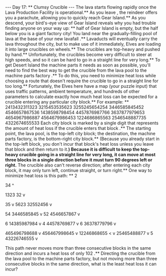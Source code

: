 --- Day 17: ** Clumsy Crucible ---
The lava starts flowing rapidly once the Lava Production Facility is operational.** As you
leave
, the reindeer offers you a parachute, allowing you to quickly reach Gear Island.**
As you descend, your bird's-eye view of Gear Island reveals why you had trouble finding anyone on your way up: ** half of Gear Island is empty, but the half below you is a giant factory city!
You land near the gradually-filling pool of lava at the base of your new
lavafall
.** Lavaducts will eventually carry the lava throughout the city, but to make use of it immediately, Elves are loading it into large
crucibles
on wheels.**
The crucibles are top-heavy and pushed by hand.** Unfortunately, the crucibles become very difficult to steer at high speeds, and so it can be hard to go in a straight line for very long.**
To get Desert Island the machine parts it needs as soon as possible, you'll need to find the best way to get the crucible
from the lava pool to the machine parts factory
.** To do this, you need to minimize
heat loss
while choosing a route that doesn't require the crucible to go in a
straight line
for too long.**
Fortunately, the Elves here have a map (your puzzle input) that uses traffic patterns, ambient temperature, and hundreds of other parameters to calculate exactly how much heat loss can be expected for a crucible entering any particular city block.**
For example: **
2413432311323
3215453535623
3255245654254
3446585845452
4546657867536
1438598798454
4457876987766
3637877979653
4654967986887
4564679986453
1224686865563
2546548887735
4322674655533
Each city block is marked by a single digit that represents the
amount of heat loss if the crucible enters that block
.** The starting point, the lava pool, is the top-left city block; the destination, the machine parts factory, is the bottom-right city block.** (Because you already start in the top-left block, you don't incur that block's heat loss unless you leave that block and then return to it.**)
Because it is difficult to keep the top-heavy crucible going in a straight line for very long, it can move
at most three blocks
in a single direction before it must turn 90 degrees left or right.** The crucible also can't reverse direction; after entering each city block, it may only turn left, continue straight, or turn right.**
One way to
minimize heat loss
is this path: **
2
>
>
34
^
>
>
>
1323
32
v
>
>
>
35
v
5623
32552456
v
>
>
54
3446585845
v
52
4546657867
v
>
6
14385987984
v
4
44578769877
v
6
36378779796
v
>
465496798688
v
456467998645
v
12246868655
<
v
25465488877
v
5
43226746555
v
>
This path never moves more than three consecutive blocks in the same direction and incurs a heat loss of only
102
.**
Directing the crucible from the lava pool to the machine parts factory, but not moving more than three consecutive blocks in the same direction,
what is the least heat loss it can incur?
